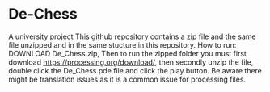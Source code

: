 # De-Chess
A university project
This github repository contains a zip file and the same file unzipped and in the same stucture in this repository.
How to run: DOWNLOAD De_Chess.zip, Then to run the zipped folder you must first download https://processing.org/download/, then secondly unzip the file, double click the De_Chess.pde file and click the play button. Be aware there might be translation issues as it is a common issue for processing files.
